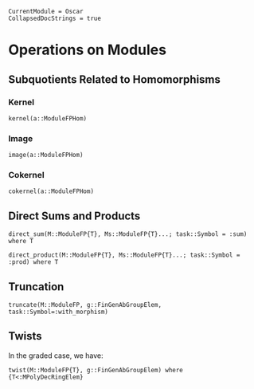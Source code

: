 ```@meta
CurrentModule = Oscar
CollapsedDocStrings = true
```

# Operations on Modules

## Subquotients Related to Homomorphisms

### Kernel

```@docs
kernel(a::ModuleFPHom)
```

### Image

```@docs
image(a::ModuleFPHom)
```

### Cokernel

```@docs
cokernel(a::ModuleFPHom)
```

## Direct Sums and Products

```@docs
direct_sum(M::ModuleFP{T}, Ms::ModuleFP{T}...; task::Symbol = :sum) where T
```

```@docs
direct_product(M::ModuleFP{T}, Ms::ModuleFP{T}...; task::Symbol = :prod) where T
```

## Truncation

```@docs
truncate(M::ModuleFP, g::FinGenAbGroupElem, task::Symbol=:with_morphism)
```

## Twists

In the graded case, we have:

```@docs
twist(M::ModuleFP{T}, g::FinGenAbGroupElem) where {T<:MPolyDecRingElem}
```
